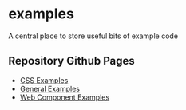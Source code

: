 # examples

A central place to store useful bits of example code

## Repository Github Pages

- [CSS Examples](https://janegca.github.io/examples/css)
- [General Examples](https://janegca.github.io/examples/general)
- [Web Component Examples](https://janegca.github.io/examples/web-components)
